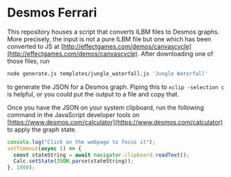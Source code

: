 # Desmos Ferrari

This repository houses a script that converts ILBM files to Desmos graphs. More precisely, the input is not a pure ILBM file but one which has been converted to JS at [http://effectgames.com/demos/canvascycle](http://effectgames.com/demos/canvascycle). After downloading one of those files, run

```bash
node generate.js templates/jungle_waterfall.js 'Jungle Waterfall'
```

to generate the JSON for a Desmos graph. Piping this to `xclip -selection c` is helpful, or you could put the output to a file and copy that.

Once you have the JSON on your system clipboard, run the following command in the JavaScript developer tools on [https://www.desmos.com/calculator](https://www.desmos.com/calculator) to apply the graph state.

```js
console.log("Click on the webpage to focus it");
setTimeout(async () => {
  const stateString = await navigator.clipboard.readText();
  Calc.setState(JSON.parse(stateString));
}, 1000);
```
